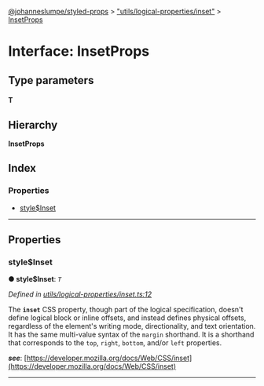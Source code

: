 [@johanneslumpe/styled-props](../README.md) > ["utils/logical-properties/inset"](../modules/_utils_logical_properties_inset_.md) > [InsetProps](../interfaces/_utils_logical_properties_inset_.insetprops.md)

# Interface: InsetProps

## Type parameters
#### T 
## Hierarchy

**InsetProps**

## Index

### Properties

* [style$Inset](_utils_logical_properties_inset_.insetprops.md#style_inset)

---

## Properties

<a id="style_inset"></a>

###  style$Inset

**● style$Inset**: *`T`*

*Defined in [utils/logical-properties/inset.ts:12](https://github.com/johanneslumpe/styled-props/blob/8e709f1/src/utils/logical-properties/inset.ts#L12)*

The **`inset`** CSS property, though part of the logical specification, doesn't define logical block or inline offsets, and instead defines physical offsets, regardless of the element's writing mode, directionality, and text orientation. It has the same multi-value syntax of the `margin` shorthand. It is a shorthand that corresponds to the `top`, `right`, `bottom`, and/or `left` properties.

*__see__*: [https://developer.mozilla.org/docs/Web/CSS/inset](https://developer.mozilla.org/docs/Web/CSS/inset)

___


